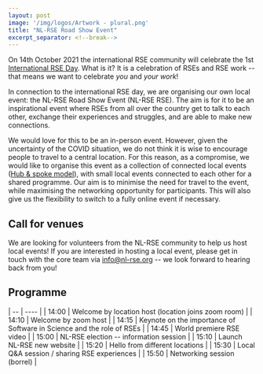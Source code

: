 ```yaml
---
layout: post
image: '/img/logos/Artwork - plural.png'
title: "NL-RSE Road Show Event"
excerpt_separator: <!--break-->
---
```

On 14th October 2021 the international RSE community will celebrate the 1st [International RSE Day](https://society-rse.org/newsletter-july-2021/#:~:text=International%20RSE%20Day). What is it? It is a celebration of RSEs and RSE work -- that means we want to celebrate *you* and *your work*!

<!--break-->

In connection to the international RSE day, we are organising our own local event: the NL-RSE Road Show Event (NL-RSE RSE). The aim is for it to be an inspirational event where RSEs from all over the country get to talk to each other, exchange their experiences and struggles, and are able to make new connections.

We would love for this to be an in-person event. However, given the uncertainty of the COVID situation, we do not think it is wise to encourage people to travel to a central location. For this reason, as a compromise, we would like to organise this event as a collection of connected local events ([Hub & spoke model](https://www.linkedin.com/pulse/using-hub-spoke-hybrid-live-events-re-engage-your-people-thewlis/)), with small local events connected to each other for a shared programme. Our aim is to minimise the need for travel to the event, while maximising the networking opportunity for participants. This will also give us the flexibility to switch to a fully online event if necessary.

## Call for venues
We are looking for volunteers from the NL-RSE community to help us host local events! If you are interested in hosting a local event, please get in touch with the core team via [info@nl-rse.org](mailto:info@nl-rse.org) -- we look forward to hearing back from you!

## Programme

| -- | ---- |
| 14:00 | Welcome by location host (location joins zoom room) |
| 14:10 | Welcome by zoom host |
| 14:15 | Keynote on the importance of Software in Science and the role of RSEs |
| 14:45 | World premiere RSE video |
| 15:00 |  NL-RSE election -- information session |
| 15:10 | Launch NL-RSE new website |
| 15:20 | Hello from different locations |
| 15:30 | Local Q&A session / sharing RSE experiences |
| 15:50 | Networking session (borrel) |
